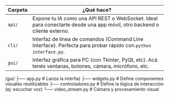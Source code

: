 | Carpeta | ¿Qué hace?                                                                                                             |
| ------- | ---------------------------------------------------------------------------------------------------------------------- |
| `api/`  | Expone tu IA como una API REST o WebSocket. Ideal para conectarte desde una app móvil, otro backend o cliente externo. | TODAVIA NO
| `cli/`  | Interfaz de línea de comandos (Command Line Interface). Perfecta para probar rápido con `python interface.py`.         |
| `gui/`  | Interfaz gráfica para PC (con Tkinter, PyQt, etc). Acá tenés ventanas, botones, cámara, micrófono, etc.                |



/gui/
├── app.py             # Lanza la interfaz
├── widgets.py         # Define componentes visuales reutilizables
├── controladores.py   # Define la lógica de interacción (ej: escuchar voz)
└── video_stream.py    # Cámara y procesamiento visual

